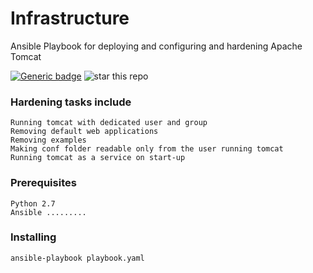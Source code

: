 # Infrastructure
Ansible Playbook for deploying and configuring and hardening Apache Tomcat

[![Generic badge](https://img.shields.io/badge/Ansible-Tomcat-<COLOR>.svg)](https://shields.io/)
![star this repo](http://githubbadges.com/star.svg?user=arisath&repo=Infrastructure)

### Hardening tasks include
```
Running tomcat with dedicated user and group
Removing default web applications
Removing examples
Making conf folder readable only from the user running tomcat
Running tomcat as a service on start-up
```

### Prerequisites
```
Python 2.7
Ansible .........
```

### Installing
```
ansible-playbook playbook.yaml
```




